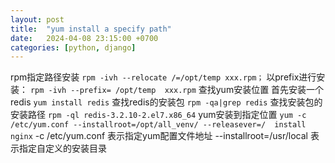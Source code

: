 ```yaml
---
layout: post
title:  "yum install a specify path"
date:   2024-04-08 23:15:00 +0700
categories: [python, django]
---
```


rpm指定路径安装
`rpm -ivh --relocate /=/opt/temp xxx.rpm；`
以prefix进行安装：
`rpm -ivh --prefix= /opt/temp  xxx.rpm`
查找yum安装位置
首先安装一个redis
`yum install redis`
查找redis的安装包
`rpm -qa|grep redis`
查找安装包的安装路径
`rpm -ql redis-3.2.10-2.el7.x86_64`
yum安装到指定位置
`yum -c /etc/yum.conf --installroot=/opt/all_venv/ --releasever=/  install nginx`
\-c /etc/yum.conf      表示指定yum配置文件地址
\--installroot=/usr/local    表示指定自定义的安装目录
